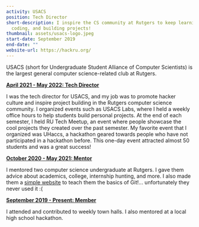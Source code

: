 ```yaml
---
activity: USACS
position: Tech Director
short-description: I inspire the CS community at Rutgers to keep learning,
  coding, and building projects!
thumbnail: assets/usacs-logo.jpeg
start-date: September 2019
end-date: ""
website-url: https://hackru.org/
---
```

USACS (short for Undergraduate Student Alliance of Computer Scientists) is the largest general computer science-related club at Rutgers.

<ins>**April 2021 - May 2022: Tech Director**</ins>

I was the tech director for USACS, and my job was to promote hacker culture and inspire project building in the Rutgers computer science community. I organized events such as USACS Labs, where I held a weekly office hours to help students build personal projects. At the end of each semester, I held RU Tech Meetup, an event where people showcase the cool projects they created over the past semester. My favorite event that I organized was UHaccs, a hackathon geared towards people who have not participated in a hackathon before. This one-day event attracted almost 50 students and was a great success!

<ins>**October 2020 - May 2021: Mentor**</ins>

I mentored two computer science undergraduate at Rutgers. I gave them advice about academics, college, internship hunting, and more. I also made them a [simple website](https://samuel-ping.github.io/intro-to-git/) to teach them the basics of Git!... unfortunately they never used it :(

<ins>**September 2019 - Present: Member**</ins>

I attended and contributed to weekly town halls. I also mentored at a local high school hackathon.
